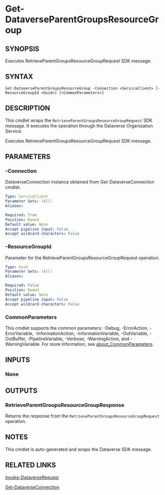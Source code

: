 # Get-DataverseParentGroupsResourceGroup

## SYNOPSIS
Executes RetrieveParentGroupsResourceGroupRequest SDK message.

## SYNTAX

```
Get-DataverseParentGroupsResourceGroup -Connection <ServiceClient> [-ResourceGroupId <Guid>] [<CommonParameters>]
```

## DESCRIPTION

This cmdlet wraps the `RetrieveParentGroupsResourceGroupRequest` SDK message. It executes the operation through the Dataverse Organization Service.

Executes RetrieveParentGroupsResourceGroupRequest SDK message.

## PARAMETERS

### -Connection
DataverseConnection instance obtained from Get-DataverseConnection cmdlet.

```yaml
Type: ServiceClient
Parameter Sets: (All)
Aliases:

Required: True
Position: Named
Default value: None
Accept pipeline input: False
Accept wildcard characters: False
```
### -ResourceGroupId
Parameter for the RetrieveParentGroupsResourceGroupRequest operation.

```yaml
Type: Guid
Parameter Sets: (All)
Aliases:

Required: False
Position: Named
Default value: None
Accept pipeline input: False
Accept wildcard characters: False
```
### CommonParameters
This cmdlet supports the common parameters: -Debug, -ErrorAction, -ErrorVariable, -InformationAction, -InformationVariable, -OutVariable, -OutBuffer, -PipelineVariable, -Verbose, -WarningAction, and -WarningVariable. For more information, see [about_CommonParameters](http://go.microsoft.com/fwlink/?LinkID=113216).

## INPUTS

### None

## OUTPUTS

### RetrieveParentGroupsResourceGroupResponse

Returns the response from the `RetrieveParentGroupsResourceGroupRequest` operation.

## NOTES

This cmdlet is auto-generated and wraps the Dataverse SDK message.

## RELATED LINKS

[Invoke-DataverseRequest](Invoke-DataverseRequest.md)

[Get-DataverseConnection](Get-DataverseConnection.md)
